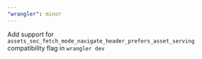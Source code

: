 ```yaml
---
"wrangler": minor
---
```


Add support for `assets_sec_fetch_mode_navigate_header_prefers_asset_serving` compatibility flag in `wrangler dev`
